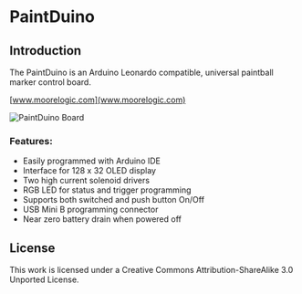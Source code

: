 # PaintDuino


## Introduction
The PaintDuino is an Arduino Leonardo compatible, universal paintball marker control board.

[www.moorelogic.com](www.moorelogic.com)

![PaintDuino Board](http://1.bp.blogspot.com/-_qvqIqHgyPw/UciZT37DcBI/AAAAAAAAABc/cyvwnnWlsfs/s1600/PaintDuino.png)

### Features:
* Easily programmed with Arduino IDE
* Interface for 128 x 32 OLED display
* Two high current solenoid drivers
* RGB LED for status and trigger programming
* Supports both switched and push button On/Off
* USB Mini B programming connector
* Near zero battery drain when powered off

## License
This work is licensed under a Creative Commons Attribution-ShareAlike 3.0 Unported License.
